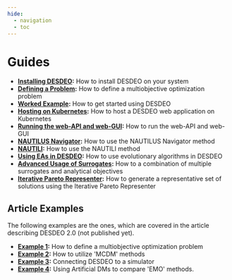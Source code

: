 ```yaml
---
hide:
  - navigation
  - toc
---
```


# Guides

- **[Installing DESDEO](installing.md):** How to install DESDEO on your system
- **[Defining a Problem](problem.md):** How to define a multiobjective optimization problem
- **[Worked Example](full_example.ipynb):** How to get started using DESDEO
- **[Hosting on Kubernetes](kubernetes.md):** How to host a DESDEO web application on Kubernetes
- **[Running the web-API and web-GUI](api_and_gui.md):** How to run the web-API and web-GUI
- **[NAUTILUS Navigator](nautilus_navigator.md):** How to use the NAUTILUS Navigator method
- **[NAUTILI](nautili.md):** How to use the NAUTILI method
- **[Using EAs in DESDEO](ea.ipynb):** How to use evolutionary algorithms in DESDEO
- **[Advanced Usage of Surrogates](advancedSurrogates.ipynb):** How to a combination of multiple surrogates and analytical objectives
- **[Iterative Pareto Representer](IPR.ipynb):** How to generate a representative set of solutions using the Iterative Pareto Representer

## Article Examples

The following examples are the ones, which are covered in the article describing DESDEO 2.0 (not published yet).

- **[Example 1](./how_to_define_a_problem.ipynb):** How to define a multiobjective optimization problem
- **[Example 2](./how_to_utilize_mcdm_methods.ipynb):** How to utilize 'MCDM' methods
- **[Example 3](../explanation/simulator_support.ipynb):** Connecting DESDEO to a simulator
- **[Example 4](./how_to_use_adms.ipynb):** Using Artificial DMs to compare 'EMO' methods.
